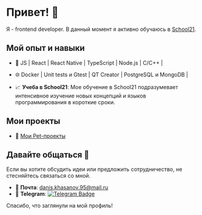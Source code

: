 # Привет! 👋

Я - frontend developer. В данный момент я активно обучаюсь в [School21](https://21-school.ru/).

## Мой опыт и навыки

- 🚀  JS | React | React Native | TypeScript | Node.js | C/C++ |
- 🌐 Docker | Unit tests и Gtest | QT Creator | PostgreSQL и MongoDB |

- 📈 **Учеба в School21**: Мое обучение в School21 подразумевает интенсивное изучение новых концепций и языков программирования в короткие сроки.

## Мои проекты

- 📂 [Mои Pet-проекты](https://github.com/DanisKhasanov?tab=repositories)

## Давайте общаться 🤙

Если вы хотите обсудить идеи или предложить сотрудничество, не стесняйтесь связаться со мной.

- 📧 **Почта**: [danis.khasanov.95@mail.ru](mailto:danis.khasanov.95@mail.ru)
- 📱 **Telegram**: [![Telegram Badge](https://img.shields.io/badge/-DanisKhasanov-blue?style=flat&logo=Telegram&logoColor=white)](https://t.me/DanisKhasanov)

Спасибо, что заглянули на мой профиль!
